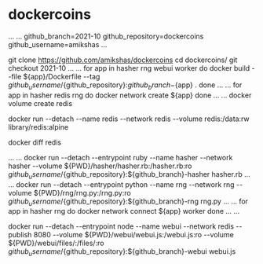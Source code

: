 # dockercoins
...
...
github_branch=2021-10
github_repository=dockercoins
github_username=amikshas
...

git clone https://github.com/amikshas/dockercoins
cd dockercoins/
git checkout 2021-10
...
...
for app in hasher rng webui worker
do 
 docker build --file ${app}/Dockerfile --tag ${github_username}/${github_repository}:${github_branch}-${app} .
done
...
...
for app in hasher redis rng
do
  docker network create ${app}
done
...
...
docker volume create redis

docker run --detach --name redis --network redis --volume redis:/data:rw library/redis:alpine


docker diff redis


...
...
docker run --detach --entrypoint ruby --name hasher --network hasher --volume ${PWD}/hasher/hasher.rb:/hasher.rb:ro ${github_username}/${github_repository}:${github_branch}-hasher hasher.rb
...
...
docker run --detach --entrypoint python --name rng --network rng --volume ${PWD}/rng/rng.py:/rng.py:ro ${github_username}/${github_repository}:${github_branch}-rng rng.py
...
...
for app in hasher rng 
do
 docker network connect ${app} worker
done 
...
...

docker run --detach --entrypoint node --name webui --network redis --publish 8080 --volume ${PWD}/webui/webui.js:/webui.js:ro --volume ${PWD}/webui/files/:/files/:ro ${github_username}/${github_repository}:${github_branch}-webui webui.js


